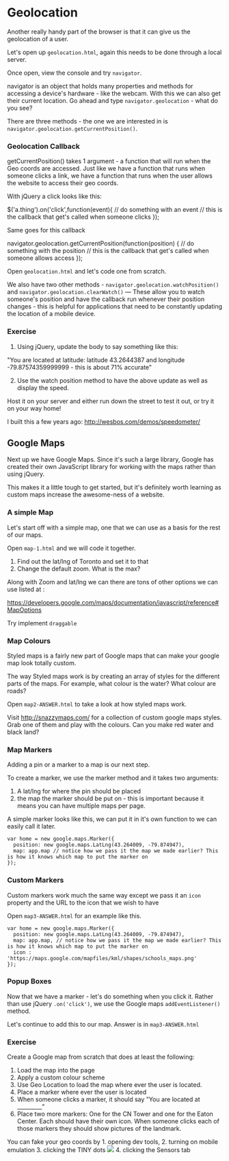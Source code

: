 # Geolocation

Another really handy part of the browser is that it can give us the geolocation of a user.

Let's open up `geolocation.html`, again this needs to be done through a local server. 

Once open, view the console and try `navigator`. 

navigator is an object that holds many properties and methods for accessing a device's hardware - like the webcam. With this we can also get their current location. Go ahead and type `navigator.geolocation` - what do you see?

There are three methods - the one we are interested in is `navigator.geolocation.getCurrentPosition()`.

### Geolocation Callback

getCurrentPosition() takes 1 argument - a function that will run when the Geo coords are accessed. Just like we have a function that runs when someone clicks a link, we have a function that runs when the user allows the website to access their geo coords.

With jQuery a click looks like this:

  $('a.thing').on('click',function(event){
    // do something with an event
    // this is the callback that get's called when someone clicks
  });

Same goes for this callback

  navigator.geolocation.getCurrentPosition(function(position) {
    // do something with the position
    // this is the callback that get's called when someone allows access
  });

Open `geolocation.html` and let's code one from scratch.

We also have two other methods - `navigator.geolocation.watchPosition()` and `navigator.geolocation.clearWatch()` — These allow you to watch someone's position and have the callback run whenever their position changes - this is helpful for applications that need to be constantly updating the location of a mobile device.

### Exercise

1. Using jQuery, update the body to say something like this:

"You are located at latitude: latitude 43.2644387 and longitude -79.87574359999999 - this is about 71% accurate"

2. Use the watch position method to have the above update as well as display the speed.

Host it on your server and either run down the street to test it out, or try it on your way home!

I built this a few years ago: <http://wesbos.com/demos/speedometer/>

## Google Maps

Next up we have Google Maps. Since it's such a large library, Google has created their own JavaScript library for working with the maps rather than using jQuery.

This makes it a little tough to get started, but it's definitely worth learning as custom maps increase the awesome-ness of a website.


### A simple Map 

Let's start off with a simple map, one that we can use as a basis for the rest of our maps.

Open `map-1.html` and we will code it together.

1. Find out the lat/lng of Toronto and set it to that
2. Change the default zoom. What is the max?

Along with Zoom and lat/lng we can there are tons of other options we can use listed at :

<https://developers.google.com/maps/documentation/javascript/reference#MapOptions>

Try implement `draggable`

### Map Colours

Styled maps is a fairly new part of Google maps that can make your google map look totally custom.

The way Styled maps work is by creating an array of styles for the different parts of the maps. For example, what colour is the water? What colour are roads?

Open `map2-ANSWER.html` to take a look at how styled maps work.

Visit <http://snazzymaps.com/> for a collection of custom google maps styles. Grab one of them and play with the colours. Can you make red water and black land? 

### Map Markers

Adding a pin or a marker to a map is our next step.

To create a marker, we use the marker method and it takes two arguments:

1. A lat/lng for where the pin should be placed
2. the map the marker should be put on - this is important because it means you can have multiple maps per page.

A simple marker looks like this, we can put it in it's own function to we can easily call it later.

	var home = new google.maps.Marker({
	  position: new google.maps.LatLng(43.264009, -79.874947),
	  map: app.map // notice how we pass it the map we made earlier? This is how it knows which map to put the marker on
	});

### Custom Markers

Custom markers work much the same way except we pass it an `icon` property and the URL to the icon that we wish to have

Open `map3-ANSWER.html` for an example like this.

	var home = new google.maps.Marker({
	  position: new google.maps.LatLng(43.264009, -79.874947),
	  map: app.map, // notice how we pass it the map we made earlier? This is how it knows which map to put the marker on
	  icon : 'https://maps.google.com/mapfiles/kml/shapes/schools_maps.png'
	});

### Popup Boxes

Now that we have a marker - let's do something when you click it. Rather than use jQuery `.on('click')`, we use the Google maps `addEventListener()` method.

Let's continue to add this to our map. Answer is in `map3-ANSWER.html`

### Exercise

Create a Google map from scratch that does at least the following:

1. Load the map into the page
2. Apply a custom colour scheme
3. Use Geo Location to load the map where ever the user is located. 
4. Place a marker where ever the user is located
5. When someone clicks a marker, it should say "You are located at _________"
6. Place two more markers: One for the CN Tower and one for the Eaton Center. Each should have their own icon. When someone clicks each of those markers they should show pictures of the landmark. 

You can fake your geo coords by 1. opening dev tools, 2. turning on mobile emulation 3. clicking the TINY dots ![](http://wes.io/YU2O/content) 4. clicking the Sensors tab
